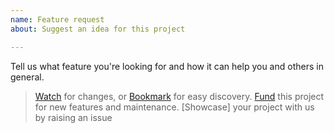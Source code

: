 ```yaml
---
name: Feature request
about: Suggest an idea for this project

---
```


Tell us what feature you're looking for and how it can help you and others in general.


> [Watch](https://github.com/NaturalIntelligence/imglab/watchers) for changes, or [Bookmark](https://github.com/NaturalIntelligence/imglab/stargazers) for easy discovery.
> [Fund](https://www.patreon.com/bePatron?u=9531404) this project for new features and maintenance.
> [Showcase] your project with us by raising an issue
